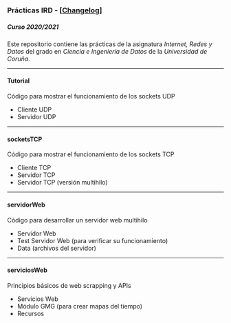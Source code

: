 ### Prácticas IRD - [[Changelog]](https://github.com/carloshermida/ird-practicas/blob/main/changelog.md#changelog)
##### Curso 2020/2021

Este repositorio contiene las prácticas de la asignatura _Internet, Redes y Datos_ del grado en _Ciencia e Ingeniería de Datos_ de la _Universidad de Coruña_.

---

#### Tutorial
Código para mostrar el funcionamiento de los sockets UDP
* Cliente UDP
* Servidor UDP

---

#### socketsTCP
Código para mostrar el funcionamiento de los sockets TCP
* Cliente TCP
* Servidor TCP
* Servidor TCP (versión multihilo)

---

#### servidorWeb
Código para desarrollar un servidor web multihilo
* Servidor Web
* Test Servidor Web (para verificar su funcionamiento)
* Data (archivos del servidor)

---

#### serviciosWeb
Principios básicos de web scrapping y APIs
* Servicios Web
* Módulo GMG (para crear mapas del tiempo)
* Recursos

